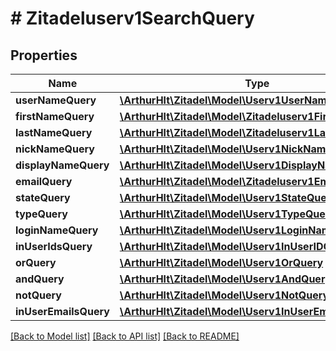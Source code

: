# # Zitadeluserv1SearchQuery

## Properties

Name | Type | Description | Notes
------------ | ------------- | ------------- | -------------
**userNameQuery** | [**\ArthurHlt\Zitadel\Model\Userv1UserNameQuery**](Userv1UserNameQuery.md) |  | [optional]
**firstNameQuery** | [**\ArthurHlt\Zitadel\Model\Zitadeluserv1FirstNameQuery**](Zitadeluserv1FirstNameQuery.md) |  | [optional]
**lastNameQuery** | [**\ArthurHlt\Zitadel\Model\Zitadeluserv1LastNameQuery**](Zitadeluserv1LastNameQuery.md) |  | [optional]
**nickNameQuery** | [**\ArthurHlt\Zitadel\Model\Userv1NickNameQuery**](Userv1NickNameQuery.md) |  | [optional]
**displayNameQuery** | [**\ArthurHlt\Zitadel\Model\Userv1DisplayNameQuery**](Userv1DisplayNameQuery.md) |  | [optional]
**emailQuery** | [**\ArthurHlt\Zitadel\Model\Zitadeluserv1EmailQuery**](Zitadeluserv1EmailQuery.md) |  | [optional]
**stateQuery** | [**\ArthurHlt\Zitadel\Model\Userv1StateQuery**](Userv1StateQuery.md) |  | [optional]
**typeQuery** | [**\ArthurHlt\Zitadel\Model\Userv1TypeQuery**](Userv1TypeQuery.md) |  | [optional]
**loginNameQuery** | [**\ArthurHlt\Zitadel\Model\Userv1LoginNameQuery**](Userv1LoginNameQuery.md) |  | [optional]
**inUserIdsQuery** | [**\ArthurHlt\Zitadel\Model\Userv1InUserIDQuery**](Userv1InUserIDQuery.md) |  | [optional]
**orQuery** | [**\ArthurHlt\Zitadel\Model\Userv1OrQuery**](Userv1OrQuery.md) |  | [optional]
**andQuery** | [**\ArthurHlt\Zitadel\Model\Userv1AndQuery**](Userv1AndQuery.md) |  | [optional]
**notQuery** | [**\ArthurHlt\Zitadel\Model\Userv1NotQuery**](Userv1NotQuery.md) |  | [optional]
**inUserEmailsQuery** | [**\ArthurHlt\Zitadel\Model\Userv1InUserEmailsQuery**](Userv1InUserEmailsQuery.md) |  | [optional]

[[Back to Model list]](../../README.md#models) [[Back to API list]](../../README.md#endpoints) [[Back to README]](../../README.md)
